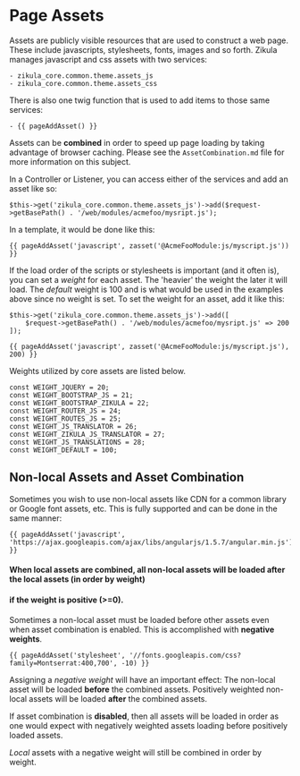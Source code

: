 Page Assets
===========

Assets are publicly visible resources that are used to construct a web page. These include javascripts, stylesheets,
fonts, images and so forth. Zikula manages javascript and css assets with two services:

    - zikula_core.common.theme.assets_js
    - zikula_core.common.theme.assets_css

There is also one twig function that is used to add items to those same services:

    - {{ pageAddAsset() }}

Assets can be **combined** in order to speed up page loading by taking advantage of browser caching. Please see the 
`AssetCombination.md` file for more information on this subject.

In a Controller or Listener, you can access either of the services and add an asset like so:

    $this->get('zikula_core.common.theme.assets_js')->add($request->getBasePath() . '/web/modules/acmefoo/mysript.js');

In a template, it would be done like this:

    {{ pageAddAsset('javascript', zasset('@AcmeFooModule:js/myscript.js')) }}

If the load order of the scripts or stylesheets is important (and it often is), you can set a *weight* for each asset.
The 'heavier' the weight the later it will load. The _default_ weight is 100 and is what would be used in the examples
above since no weight is set. To set the weight for an asset, add it like this:

    $this->get('zikula_core.common.theme.assets_js')->add([
        $request->getBasePath() . '/web/modules/acmefoo/mysript.js' => 200
    ]);

    {{ pageAddAsset('javascript', zasset('@AcmeFooModule:js/myscript.js'), 200) }}

Weights utilized by core assets are listed below.

    const WEIGHT_JQUERY = 20;
    const WEIGHT_BOOTSTRAP_JS = 21;
    const WEIGHT_BOOTSTRAP_ZIKULA = 22;
    const WEIGHT_ROUTER_JS = 24;
    const WEIGHT_ROUTES_JS = 25;
    const WEIGHT_JS_TRANSLATOR = 26;
    const WEIGHT_ZIKULA_JS_TRANSLATOR = 27;
    const WEIGHT_JS_TRANSLATIONS = 28;
    const WEIGHT_DEFAULT = 100;


Non-local Assets and Asset Combination
--------------------------------------

Sometimes you wish to use non-local assets like CDN for a common library or Google font assets, etc. This is fully
supported and can be done in the same manner:

    {{ pageAddAsset('javascript', 'https://ajax.googleapis.com/ajax/libs/angularjs/1.5.7/angular.min.js') }}

#### When local assets are combined, all non-local assets will be loaded after the local assets (in order by weight)
#### if the weight is positive (>=0).

Sometimes a non-local asset must be loaded before other assets even when asset combination is enabled. This is
accomplished with **negative weights**.

    {{ pageAddAsset('stylesheet', '//fonts.googleapis.com/css?family=Montserrat:400,700', -10) }}

Assigning a *negative weight* will have an important effect: The non-local asset will be loaded **before** the
combined assets. Positively weighted non-local assets will be loaded **after** the combined assets.

If asset combination is **disabled**, then all assets will be loaded in order as one would expect with negatively 
weighted assets loading before positively loaded assets.

*Local* assets with a negative weight will still be combined in order by weight.
